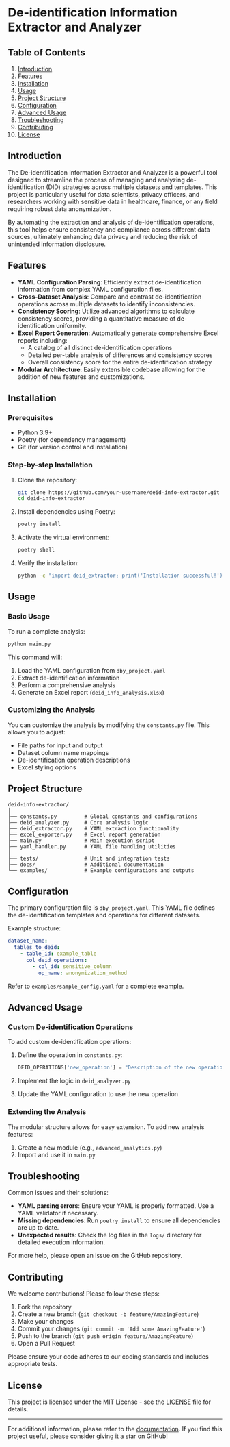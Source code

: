 # De-identification Information Extractor and Analyzer

## Table of Contents
1. [Introduction](#introduction)
2. [Features](#features)
3. [Installation](#installation)
4. [Usage](#usage)
5. [Project Structure](#project-structure)
6. [Configuration](#configuration)
7. [Advanced Usage](#advanced-usage)
8. [Troubleshooting](#troubleshooting)
9. [Contributing](#contributing)
10. [License](#license)

## Introduction

The De-identification Information Extractor and Analyzer is a powerful tool designed to streamline the process of managing and analyzing de-identification (DID) strategies across multiple datasets and templates. This project is particularly useful for data scientists, privacy officers, and researchers working with sensitive data in healthcare, finance, or any field requiring robust data anonymization.

By automating the extraction and analysis of de-identification operations, this tool helps ensure consistency and compliance across different data sources, ultimately enhancing data privacy and reducing the risk of unintended information disclosure.

## Features

- **YAML Configuration Parsing**: Efficiently extract de-identification information from complex YAML configuration files.
- **Cross-Dataset Analysis**: Compare and contrast de-identification operations across multiple datasets to identify inconsistencies.
- **Consistency Scoring**: Utilize advanced algorithms to calculate consistency scores, providing a quantitative measure of de-identification uniformity.
- **Excel Report Generation**: Automatically generate comprehensive Excel reports including:
  - A catalog of all distinct de-identification operations
  - Detailed per-table analysis of differences and consistency scores
  - Overall consistency score for the entire de-identification strategy
- **Modular Architecture**: Easily extensible codebase allowing for the addition of new features and customizations.

## Installation

### Prerequisites

- Python 3.9+
- Poetry (for dependency management)
- Git (for version control and installation)

### Step-by-step Installation

1. Clone the repository:
   ```bash
   git clone https://github.com/your-username/deid-info-extractor.git
   cd deid-info-extractor
   ```

2. Install dependencies using Poetry:
   ```bash
   poetry install
   ```

3. Activate the virtual environment:
   ```bash
   poetry shell
   ```

4. Verify the installation:
   ```bash
   python -c "import deid_extractor; print('Installation successful!')"
   ```

## Usage

### Basic Usage

To run a complete analysis:

```bash
python main.py
```

This command will:
1. Load the YAML configuration from `dby_project.yaml`
2. Extract de-identification information
3. Perform a comprehensive analysis
4. Generate an Excel report (`deid_info_analysis.xlsx`)

### Customizing the Analysis

You can customize the analysis by modifying the `constants.py` file. This allows you to adjust:

- File paths for input and output
- Dataset column name mappings
- De-identification operation descriptions
- Excel styling options

## Project Structure

```
deid-info-extractor/
│
├── constants.py         # Global constants and configurations
├── deid_analyzer.py     # Core analysis logic
├── deid_extractor.py    # YAML extraction functionality
├── excel_exporter.py    # Excel report generation
├── main.py              # Main execution script
├── yaml_handler.py      # YAML file handling utilities
│
├── tests/               # Unit and integration tests
├── docs/                # Additional documentation
└── examples/            # Example configurations and outputs
```

## Configuration

The primary configuration file is `dby_project.yaml`. This YAML file defines the de-identification templates and operations for different datasets. 

Example structure:
```yaml
dataset_name:
  tables_to_deid:
    - table_id: example_table
      col_deid_operations:
        - col_id: sensitive_column
          op_name: anonymization_method
```

Refer to `examples/sample_config.yaml` for a complete example.

## Advanced Usage

### Custom De-identification Operations

To add custom de-identification operations:

1. Define the operation in `constants.py`:
   ```python
   DEID_OPERATIONS['new_operation'] = "Description of the new operation"
   ```

2. Implement the logic in `deid_analyzer.py`

3. Update the YAML configuration to use the new operation

### Extending the Analysis

The modular structure allows for easy extension. To add new analysis features:

1. Create a new module (e.g., `advanced_analytics.py`)
2. Import and use it in `main.py`

## Troubleshooting

Common issues and their solutions:

- **YAML parsing errors**: Ensure your YAML is properly formatted. Use a YAML validator if necessary.
- **Missing dependencies**: Run `poetry install` to ensure all dependencies are up to date.
- **Unexpected results**: Check the log files in the `logs/` directory for detailed execution information.

For more help, please open an issue on the GitHub repository.

## Contributing

We welcome contributions! Please follow these steps:

1. Fork the repository
2. Create a new branch (`git checkout -b feature/AmazingFeature`)
3. Make your changes
4. Commit your changes (`git commit -m 'Add some AmazingFeature'`)
5. Push to the branch (`git push origin feature/AmazingFeature`)
6. Open a Pull Request

Please ensure your code adheres to our coding standards and includes appropriate tests.

## License

This project is licensed under the MIT License - see the [LICENSE](LICENSE) file for details.

---

For additional information, please refer to the [documentation](docs/). If you find this project useful, please consider giving it a star on GitHub!